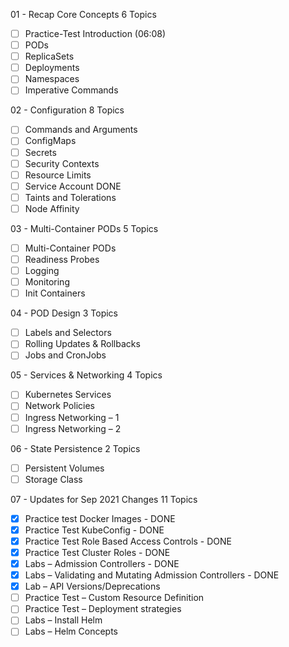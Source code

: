 01 - Recap Core Concepts 6 Topics
 - [ ] Practice-Test Introduction (06:08)
 - [ ] PODs
 - [ ] ReplicaSets
 - [ ] Deployments
 - [ ] Namespaces
 - [ ] Imperative Commands
  
02 - Configuration 8 Topics
 - [ ] Commands and Arguments
 - [ ] ConfigMaps
 - [ ] Secrets
 - [ ] Security Contexts
 - [ ] Resource Limits
 - [ ] Service Account DONE
 - [ ] Taints and Tolerations
 - [ ] Node Affinity

03 - Multi-Container PODs 5 Topics
 - [ ] Multi-Container PODs
 - [ ] Readiness Probes
 - [ ] Logging
 - [ ] Monitoring
 - [ ] Init Containers

04 - POD Design 3 Topics
 - [ ] Labels and Selectors
 - [ ] Rolling Updates & Rollbacks
 - [ ] Jobs and CronJobs

05 - Services & Networking 4 Topics
 - [ ] Kubernetes Services
 - [ ] Network Policies
 - [ ] Ingress Networking – 1
 - [ ] Ingress Networking – 2

06 - State Persistence 2 Topics
 - [ ] Persistent Volumes
 - [ ] Storage Class

07 - Updates for Sep 2021 Changes 11 Topics
 - [x] Practice test Docker Images - DONE
 - [x] Practice Test KubeConfig - DONE
 - [x] Practice Test Role Based Access Controls - DONE
 - [x] Practice Test Cluster Roles - DONE
 - [x] Labs – Admission Controllers - DONE
 - [x] Labs – Validating and Mutating Admission Controllers - DONE
 - [x] Lab – API Versions/Deprecations
 - [ ] Practice Test – Custom Resource Definition
 - [ ] Practice Test – Deployment strategies
 - [ ] Labs – Install Helm
 - [ ] Labs – Helm Concepts
